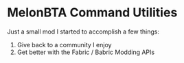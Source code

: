 # MelonBTA Command Utilities

Just a small mod I started to accomplish a few things:

1. Give back to a community I enjoy
2. Get better with the Fabric / Babric Modding APIs
